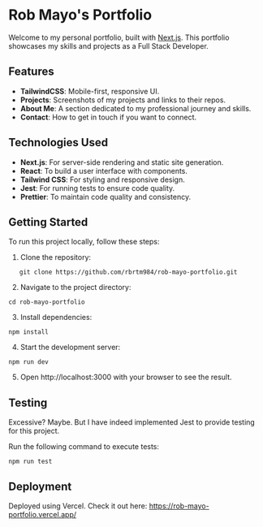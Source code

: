 # Rob Mayo's Portfolio

Welcome to my personal portfolio, built with [Next.js](https://nextjs.org/). This portfolio showcases my skills and projects as a Full Stack Developer.

## Features

- **TailwindCSS**: Mobile-first, responsive UI.
- **Projects**: Screenshots of my projects and links to their repos.
- **About Me**: A section dedicated to my professional journey and skills.
- **Contact**: How to get in touch if you want to connect.

## Technologies Used

- **Next.js**: For server-side rendering and static site generation.
- **React**: To build a user interface with components.
- **Tailwind CSS**: For styling and responsive design.
- **Jest**: For running tests to ensure code quality.
- **Prettier**: To maintain code quality and consistency.

## Getting Started

To run this project locally, follow these steps:

1. Clone the repository:
```
   git clone https://github.com/rbrtm984/rob-mayo-portfolio.git
```
2. Navigate to the project directory:
```
cd rob-mayo-portfolio
```
3. Install dependencies:
```
npm install
```
4. Start the development server:
```
npm run dev
```
5. Open http://localhost:3000 with your browser to see the result.


## Testing

Excessive? Maybe. But I have indeed implemented Jest to provide testing for this project. 

Run the following command to execute tests:
```
npm run test
```
## Deployment

Deployed using Vercel. Check it out here: https://rob-mayo-portfolio.vercel.app/